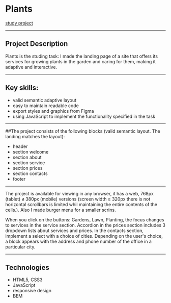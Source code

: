 # Plants
[study project](https://olgatenison.github.io/Plants/)
_____________________________________________________________

## Project Description
Plants is the studing task: I made the landing page of a site that offers its services for growing plants 
in the garden and caring for them, making it adaptive and interactive.
_____________________________________________________________

## Key skills:
- valid semantic adaptive layout
- easy to maintain readable code
- export styles and graphics from Figma
- using JavaScript to implement the functionality specified in the task
_____________________________________________________________

##The project consists of the following blocks 
(valid semantic layout. The landing matches the layout):

- header
- section welcome
- section about 
- section service 
- section prices
- section contacts 
- footer
_____________________________________________________________

The project is available for viewing in any browser, it has a web, 768px (tablet) и 380рх (mobile) 
versions (screen width ≥ 320px there is not  horizontal scrollbars is limited whil
maintaining the entire contents of the cells.). 
Also I made burger menu for a smaller scrins.

When you click on the buttons: Gardens, Lawn, Planting, the focus changes to services in the service section.
Accordion in the prices section includes 3 dropdown lists about services and prices.
In the contacts section, implement a select with a choice of cities. Depending on the user's choice, 
a block appears with the address and phone number of the office in a particular city.

_____________________________________________________________

## Technologies

* HTML5, CSS3
* JavaScript
* responsive design
* BEM
